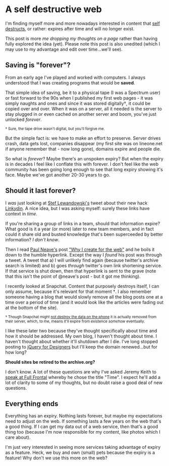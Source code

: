 # A self destructive web

I'm finding myself more and more nowadays interested in content that [self destructs](https://twitter.com/rem/status/392601422480805888), or rather: expires after time and will no longer exist.

This post is more *me dropping my thoughts on a page* rather than having fully explored the idea (yet). Please note this post is also unedited (which I may use to my advantage and edit over time...we'll see).

<!--more-->

## Saving is "forever"?

From an early age I've played and worked with computers. I always understood that I was creating programs that would be **saved**.

That simple idea of saving, be it to a physical tape (I was a Spectrum user) or fast forward to the 90s when I published my first web pages - it was simply naughts and ones and since it was stored digitally&dagger;, it could be copied over and over. When it was on a server, all it needed is the server to stay plugged in or even cached on another server and boom, you've just unlocked *forever*.

<small>&dagger; Sure, the tape drive wasn't digital, but you'll forgive me.</small>

But the simple fact is: we have to make an effort to preserve. Server drives crash, data gets lost, companies disappear (my first site was on lineone.net if anyone remember that - now long gone), domains expire and people die.

So what is *forever*? Maybe there's an unspoken expiry? But when the expiry is in decades I feel like I conflate this with forever. I don't feel like the web community has been going long enough to see that long expiry showing it's face. Maybe we've got another 20-30 years to go.

## Should it last forever?

I *was* just looking at [Stef Lewandowski's](http://twitter.com/stef) tweet about their new hack [Linkydin](http://writing.makeshift.io/pieces/introducing-linkydink). A nice idea, but I was asking myself: surely these links have context in *time*.

If you're sharing a group of links in a team, should that information expire? What good is it a year (or more) later to new team members, and in fact could it share old and busted knowledge that's been superceeded by better information? *I don't know*.

Then I read [Paul Neave's](http://twitter.com/neave) post ["Why I create for the web"](http://blog.neave.com/post/64669185529/why-i-create-for-the-web) and he boils it down to the humble hyperlink. Except the way I *found* his post was through a tweet. A tweet that a) I will unlikely find again (because twitter's archive search is limited) and b) goes *through* twitter's own link shortening service. If that service is shut down, then that hyperlink is sent to the grave (note that this isn't the point of @neave's post - but it got me thinking).

I recently looked at Snapchat. Content that purposely destroys itself, I can only assume, because it's relevant for that moment &dagger;. I also remember someone having a blog that would slowly remove all the blog posts one at a time over a period of time (and it would look like the articles were fading out at the bottom of the site).

<small>&dagger; Though Snapchat might [not destroy the data on the phone](http://blog.snapchat.com/post/50060403002/how-snaps-are-stored-and-deleted) it is actually removed from their server, which, to me, means it'll expire from existence *somehow* eventually.</small>

I like these later two because they've thought specifically about time and how it should be addressed. My own blog, I haven't thought about time. I haven't thought about whether it'll shutdown after I die. I've long stopped posting to [jQuery for Designers](http://jqueryfordesigners.com/) but I'll keep the domain renewed...but for how long? 

**Should sites be retired to the archive.org?**

I don't know. A lot of these questions are why I've asked Jeremy Keith to [speak at Full Frontal](http://2013.full-frontal.org/#time) whereby he chose the title "Time". I expect he'll add a lot of clarity to some of my thoughts, but no doubt raise a good deal of new questions.

## Everything ends

Everything has an expiry. Nothing lasts forever, but maybe my expectations need to adjust on the web. If something lasts a few years on the web that's a good thing. If I can get my data out of a web service, then that's a good thing too (because I'm now responsible for my content, like photos which I care about).

I'm just very interested in seeing more services taking advantage of expiry as a feature. Heck, we buy and own (small) pets because the expiry is a feature! Why don't we use this more on the web?